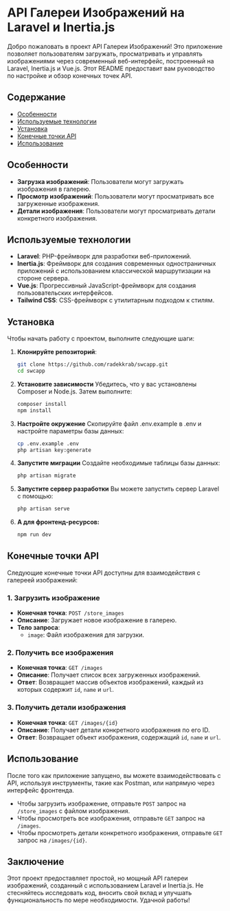 # API Галереи Изображений на Laravel и Inertia.js

Добро пожаловать в проект API Галереи Изображений! Это приложение позволяет пользователям загружать, просматривать и управлять изображениями через современный веб-интерфейс, построенный на Laravel, Inertia.js и Vue.js. Этот README предоставит вам руководство по настройке и обзор конечных точек API.

## Содержание

- [Особенности](#особенности)
- [Используемые технологии](#используемые-технологии)
- [Установка](#установка)
- [Конечные точки API](#конечные-точки-api)
- [Использование](#использование)

## Особенности

- **Загрузка изображений**: Пользователи могут загружать изображения в галерею.
- **Просмотр изображений**: Пользователи могут просматривать все загруженные изображения.
- **Детали изображения**: Пользователи могут просматривать детали конкретного изображения.

## Используемые технологии

- **Laravel**: PHP-фреймворк для разработки веб-приложений.
- **Inertia.js**: Фреймворк для создания современных одностраничных приложений с использованием классической маршрутизации на стороне сервера.
- **Vue.js**: Прогрессивный JavaScript-фреймворк для создания пользовательских интерфейсов.
- **Tailwind CSS**: CSS-фреймворк с утилитарным подходом к стилям.

## Установка

Чтобы начать работу с проектом, выполните следующие шаги:

1. **Клонируйте репозиторий**:
   ```bash
   git clone https://github.com/radekkrab/swcapp.git
   cd swcapp

2. **Установите зависимости** Убедитесь, что у вас установлены Composer и Node.js. Затем выполните:
   ```bash
   composer install
   npm install

3. **Настройте окружение** Скопируйте файл .env.example в .env и настройте параметры базы данных:
   ```bash
   cp .env.example .env
   php artisan key:generate

4. **Запустите миграции** Создайте необходимые таблицы базы данных:
   ```bash
   php artisan migrate

5. **Запустите сервер разработки** Вы можете запустить сервер Laravel с помощью:
   ```bash
   php artisan serve

4. **А для фронтенд-ресурсов:** 
   ```bash
   npm run dev

## Конечные точки API

Следующие конечные точки API доступны для взаимодействия с галереей изображений:

### 1. Загрузить изображение

- **Конечная точка**: `POST /store_images`
- **Описание**: Загружает новое изображение в галерею.
- **Тело запроса**: 
  - `image`: Файл изображения для загрузки.

### 2. Получить все изображения

- **Конечная точка**: `GET /images`
- **Описание**: Получает список всех загруженных изображений.
- **Ответ**: Возвращает массив объектов изображений, каждый из которых содержит `id`, `name` и `url`.

### 3. Получить детали изображения

- **Конечная точка**: `GET /images/{id}`
- **Описание**: Получает детали конкретного изображения по его ID.
- **Ответ**: Возвращает объект изображения, содержащий `id`, `name` и `url`.

## Использование

После того как приложение запущено, вы можете взаимодействовать с API, используя инструменты, такие как Postman, или напрямую через интерфейс фронтенда.

- Чтобы загрузить изображение, отправьте `POST` запрос на `/store_images` с файлом изображения.
- Чтобы просмотреть все изображения, отправьте `GET` запрос на `/images`.
- Чтобы просмотреть детали конкретного изображения, отправьте `GET` запрос на `/images/{id}`.

## Заключение

Этот проект предоставляет простой, но мощный API галереи изображений, созданный с использованием Laravel и Inertia.js. Не стесняйтесь исследовать код, вносить свой вклад и улучшать функциональность по мере необходимости. Удачной работы!

